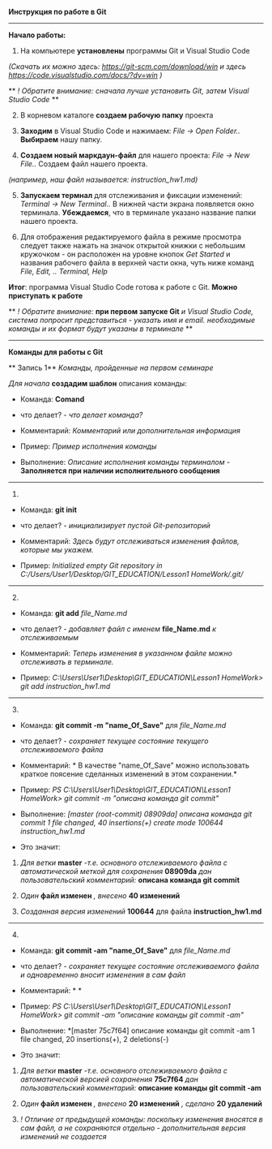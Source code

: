 **Инструкция по работе в Git**

____________________
**Начало работы:**
1. На компьютере **установлены** программы Git и Visual Studio Code

*(Скачать их можно здесь: https://git-scm.com/download/win
 и здесь https://code.visualstudio.com/docs/?dv=win 
)* 

** *! Обратите внимание: сначала лучше установить Git, затем Visual Studio Code* **

2. В корневом каталоге **создаем рабочую папку** проекта

3. **Заходим** в Visual Studio Code и нажимаем:
*File -> Open Folder..* **Выбираем** нашу папку.

4. **Создаем новый маркдаун-файл** для нашего проекта:
*File -> New File..* Создаем файл нашего проекта.

*(например, наш файл называется: instruction_hw1.md)*

5. **Запускаем термнал** для отслеживания и фиксации изменений: *Terminal -> New Terminal..* В нижней части экрана появляется окно терминала. **Убеждаемся**, что в терминале указано название папки нашего проекта.

6. Для отображения редактируемого файла в режиме просмотра следует также нажать на значок открытой книжки с небольшим кружочком - он расположен на уровне кнопок *Get Started* и названия рабочего файла в верхней части окна, чуть ниже команд *File, Edit, .. Terminal, Help*  

**Итог**: программа Visual Studio Code готова к работе с Git. **Можно приступать к работе**

** *! Обратите внимание:* **при первом запуске Git** *и Visual Studio Code, система попросит представиться - указать имя и email. необходимые команды и их формат будут указаны в терминале* **

__________________________

**Команды для работы с Git**

** Запись 1** *Kоманды, пройденные на первом семинаре*

*Для начала* **создадим шаблон** описания команды:

* Команда: **Comand**
* что делает? - *что делает команда?*
* Комментарий: *Комментарий или дополнительная информация* 
* Пример: 
*Пример исполнения команды*

* Выполнение:
*Описание исполнения команды терминалом* - **Заполняется при наличии исполнительного сообщения** 
_____________________________

1. 
* Команда:  **git init**
* что делает? *- инициализирует пустой Git-репозиторий*
* Комментарий: *Здесь будут отслеживаться изменения файлов, которые мы укажем.*

* Пример:
*Initialized empty Git repository in C:/Users/User1/Desktop/GIT_EDUCATION/Lesson1 HomeWork/.git/*
_________________________

2. 
* Команда:  **git add** *file_Name.md*
* что делает? *- добавляет файл с именем* **file_Name.md** *к отслеживаемым*
* Комментарий: *Теперь изменения в указанном файле можно отслеживать в терминале.*

* Пример:
*C:\Users\User1\Desktop\GIT_EDUCATION\Lesson1 HomeWork> git add instruction_hw1.md*

_________________________

3. 
* Команда:  **git commit -m "name_Of_Save"** для *file_Name.md*
* что делает? *-  сохраняет текущее состояние текущего отслеживаемого файла*
* Комментарий: * В качестве "name_Of_Save" можно использовать краткое поясение сделанных изменений в этом сохранении.*

* Пример:
*PS C:\Users\User1\Desktop\GIT_EDUCATION\Lesson1 HomeWork> git commit -m "описана команда git commit"*

* Выполнение:
*[master (root-commit) 08909da] описана команда git commit
 1 file changed, 40 insertions(+)
 create mode 100644 instruction_hw1.md*

 * Это значит:
 1. *Для ветки* **master** *-т.е. основного отслеживаемого файла* *с автоматической меткой для сохранения* **08909da** *дан пользовательский комментарий:* **описана команда git commit**  

 2. *Один* **файл изменен** *, внесено* **40 изменений**
 3. *Созданная версия изменений* **100644** для файла **instruction_hw1.md**
_________________________

4. 
* Команда:  **git commit -am "name_Of_Save"** для *file_Name.md*
* что делает? *-  сохраняет текущее состояние отслеживаемого файла и одновременно вносит изменения в сам файл*
* Комментарий: * *

* Пример:
*PS C:\Users\User1\Desktop\GIT_EDUCATION\Lesson1 HomeWork> git commit -am "описание команды git commit -am"*

* Выполнение:
*[master 75c7f64] описание команды git commit -am
 1 file changed, 20 insertions(+), 2 deletions(-)

 * Это значит:
 1. *Для ветки* **master** *-т.е. основного отслеживаемого файла* *с автоматической версией сохранения* **75c7f64** *дан пользовательский комментарий:* **описание команды git commit -am**  

 2. *Один* **файл изменен** *, внесено* **20 изменений** *, сделано* **20 удалений**
 3. *! Отличие от предыдущей команды: поскольку изменения вносятся в сам файл, а не сохраняются отдельно - дополнительная версия изменений не создается* 



